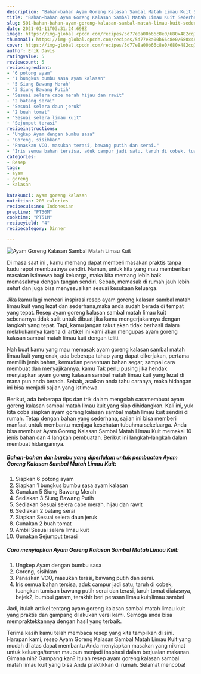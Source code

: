 ```yaml
---
description: "Bahan-bahan Ayam Goreng Kalasan Sambal Matah Limau Kuit Sederhana dan Mudah Dibuat"
title: "Bahan-bahan Ayam Goreng Kalasan Sambal Matah Limau Kuit Sederhana dan Mudah Dibuat"
slug: 501-bahan-bahan-ayam-goreng-kalasan-sambal-matah-limau-kuit-sederhana-dan-mudah-dibuat
date: 2021-01-11T03:31:24.698Z
image: https://img-global.cpcdn.com/recipes/5d77e8a00b66c8e0/680x482cq70/ayam-goreng-kalasan-sambal-matah-limau-kuit-foto-resep-utama.jpg
thumbnail: https://img-global.cpcdn.com/recipes/5d77e8a00b66c8e0/680x482cq70/ayam-goreng-kalasan-sambal-matah-limau-kuit-foto-resep-utama.jpg
cover: https://img-global.cpcdn.com/recipes/5d77e8a00b66c8e0/680x482cq70/ayam-goreng-kalasan-sambal-matah-limau-kuit-foto-resep-utama.jpg
author: Erik Davis
ratingvalue: 5
reviewcount: 5
recipeingredient:
- "6 potong ayam"
- "1 bungkus bumbu sasa ayam kalasan"
- "5 Siung Bawang Merah"
- "3 Siung Bawang Putih"
- "Sesuai selera cabe merah hijau dan rawit"
- "2 batang serai"
- "Sesuai selera daun jeruk"
- "2 buah tomat"
- "Sesuai selera limau kuit"
- "Sejumput terasi"
recipeinstructions:
- "Ungkep Ayam dengan bumbu sasa"
- "Goreng, sisihkan"
- "Panaskan VCO, masukan terasi, bawang putih dan serai."
- "Iris semua bahan tersisa, aduk campur jadi satu, taruh di cobek, tuangkan tumisan bawang putih serai dan terasi, taruh tomat diatasnya, bejek2, bumbui garam, terakhir beri perasan limau kuit/limau sambel"
categories:
- Resep
tags:
- ayam
- goreng
- kalasan

katakunci: ayam goreng kalasan 
nutrition: 208 calories
recipecuisine: Indonesian
preptime: "PT36M"
cooktime: "PT51M"
recipeyield: "4"
recipecategory: Dinner

---
```



![Ayam Goreng Kalasan Sambal Matah Limau Kuit](https://img-global.cpcdn.com/recipes/5d77e8a00b66c8e0/680x482cq70/ayam-goreng-kalasan-sambal-matah-limau-kuit-foto-resep-utama.jpg)

Di masa  saat ini , kamu memang dapat membeli masakan praktis tanpa kudu repot membuatnya sendiri. Namun, untuk kita yang mau memberikan masakan istimewa bagi keluarga, maka kita memang lebih baik memasaknya dengan tangan sendiri. Sebab, memasak di rumah jauh lebih sehat dan juga bisa menyesuaikan sesuai kesukaan keluarga.

Jika kamu lagi mencari inspirasi resep ayam goreng kalasan sambal matah limau kuit yang lezat dan sederhana,maka anda sudah berada di tempat yang tepat. Resep ayam goreng kalasan sambal matah limau kuit  sebenarnya tidak sulit untuk dibuat jika kamu mengerjakannya dengan langkah yang tepat. Tapi, kamu jangan takut akan tidak berhasil dalam melakukannya 
karena di artikel ini kami akan mengupas ayam goreng kalasan sambal matah limau kuit dengan teliti.  



Nah buat kamu yang mau memasak ayam goreng kalasan sambal matah limau kuit yang enak, ada beberapa tahap yang dapat dikerjakan, pertama memilih jenis bahan, kemudian penentuan bahan segar, sampai cara membuat dan menyajikannya. kamu Tak perlu pusing jika hendak menyiapkan ayam goreng kalasan sambal matah limau kuit yang lezat di mana pun anda berada. Sebab, asalkan anda  tahu caranya, maka hidangan ini bisa menjadi sajian yang istimewa.

Berikut, ada beberapa tips dan trik dalam mengolah caramembuat ayam goreng kalasan sambal matah limau kuit yang siap dihidangkan. Kali ini, yuk kita coba siapkan ayam goreng kalasan sambal matah limau kuit sendiri di rumah. Tetap dengan bahan yang sederhana, sajian ini bisa memberi manfaat untuk membantu menjaga kesehatan tubuhmu sekeluarga. Anda bisa membuat Ayam Goreng Kalasan Sambal Matah Limau Kuit memakai 10 jenis bahan dan 4 langkah pembuatan. Berikut ini langkah-langkah dalam membuat hidangannya.

<!--inarticleads1-->

##### Bahan-bahan dan bumbu yang diperlukan untuk pembuatan Ayam Goreng Kalasan Sambal Matah Limau Kuit:

1. Siapkan 6 potong ayam
1. Siapkan 1 bungkus bumbu sasa ayam kalasan
1. Gunakan 5 Siung Bawang Merah
1. Sediakan 3 Siung Bawang Putih
1. Sediakan Sesuai selera cabe merah, hijau dan rawit
1. Sediakan 2 batang serai
1. Siapkan Sesuai selera daun jeruk
1. Gunakan 2 buah tomat
1. Ambil Sesuai selera limau kuit
1. Gunakan Sejumput terasi




<!--inarticleads2-->

##### Cara menyiapkan Ayam Goreng Kalasan Sambal Matah Limau Kuit:

1. Ungkep Ayam dengan bumbu sasa
1. Goreng, sisihkan
1. Panaskan VCO, masukan terasi, bawang putih dan serai.
1. Iris semua bahan tersisa, aduk campur jadi satu, taruh di cobek, tuangkan tumisan bawang putih serai dan terasi, taruh tomat diatasnya, bejek2, bumbui garam, terakhir beri perasan limau kuit/limau sambel




Jadi, itulah artikel tentang  ayam goreng kalasan sambal matah limau kuit  yang praktis dan gampang dilakukan versi kami. Semoga anda bisa mempraktekkannya dengan hasil yang terbaik. 

Terima kasih kamu telah membaca resep yang kita tampilkan di sini. Harapan kami, resep  Ayam Goreng Kalasan Sambal Matah Limau Kuit yang mudah di atas dapat membantu Anda menyiapkan masakan yang nikmat untuk keluarga/teman maupun menjadi inspirasi dalam berjualan makanan. Gimana nih? Gampang kan? Itulah resep ayam goreng kalasan sambal matah limau kuit yang bisa Anda praktikkan di rumah. Selamat mencoba!

